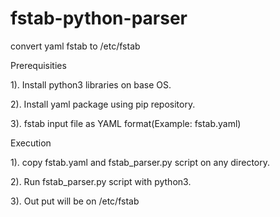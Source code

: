 # fstab-python-parser
convert yaml fstab to /etc/fstab 

Prerequisities

1). Install python3 libraries on base OS.

2). Install yaml package using pip repository.

3). fstab input file as YAML format(Example: fstab.yaml)



Execution

1). copy fstab.yaml and fstab_parser.py script on any directory.

2). Run fstab_parser.py script with python3.

3). Out put will be on /etc/fstab
